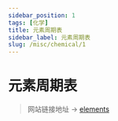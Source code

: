 ```yaml
---
sidebar_position: 1
tags: [化学]
title: 元素周期表
sidebar_label: 元素周期表
slug: /misc/chemical/1
---
```

# 元素周期表

> 网站链接地址 -> [elements](https://elements.wlonk.com/)